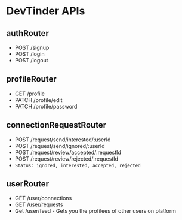 # DevTinder APIs

## authRouter
- POST /signup
- POST /login
- POST /logout

## profileRouter
- GET /profile
- PATCH /profile/edit
- PATCH /profile/password

## connectionRequestRouter
- POST /request/send/interested/:userId
- POST /request/send/ignored/:userId
- POST /request/review/accepted/:requestId
- POST /request/review/rejected/:requestId
- `Status: ignored, interested, accepted, rejected`

## userRouter
- GET /user/connections
- GET /user/requests
- Get /user/feed - Gets you the profilees of other users on platform
